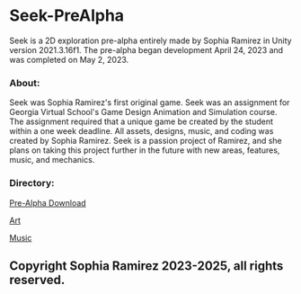 # Seek-PreAlpha
Seek is a 2D exploration pre-alpha entirely made by Sophia Ramirez in Unity version 2021.3.16f1. The pre-alpha began development April 24, 2023 and was completed on May 2, 2023.

### About:

Seek was Sophia Ramirez's first original game. Seek was an assignment for Georgia Virtual School's Game Design Animation and Simulation course. The assignment required that a unique game be created by the student within a one week deadline. All assets, designs, music, and coding was created by Sophia Ramirez. Seek is a passion project of Ramirez, and she plans on taking this project further in the future with new areas, features, music, and mechanics.

### Directory:

[Pre-Alpha Download](https://github.com/mooni121/Seek-PreAlpha/blob/main/Seek-Demo-Download.md)

[Art](https://github.com/mooni121/Seek-PreAlpha/blob/main/Art.md)

[Music](https://github.com/mooni121/Seek-PreAlpha/blob/main/Music.md)


## Copyright Sophia Ramirez 2023-2025, all rights reserved.
